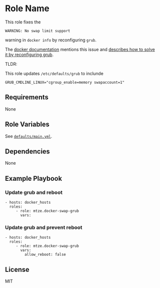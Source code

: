 Role Name
=========

This role fixes the 
```
WARNING: No swap limit support
```
warning in `docker info` by reconfiguring `grub`. 


The [docker documentation](https://docs.docker.com/config/containers/resource_constraints/) mentions this issue and [describes how to solve it by reconfiguring grub](https://docs.docker.com/engine/install/linux-postinstall/#your-kernel-does-not-support-cgroup-swap-limit-capabilities).  


TLDR: 

This role updates `/etc/defaults/grub` to inclunde 
```
GRUB_CMDLINE_LINUX="cgroup_enable=memory swapaccount=1"
```

Requirements
------------

None

Role Variables
--------------

See [`defaults/main.yml`](defaults/main.yml). 

Dependencies
------------

None

Example Playbook
----------------

### Update grub and reboot
```
- hosts: docker_hosts
  roles:
     - role: mtze.docker-swap-grub
       vars: 
```
### Update grub and prevent reboot
```
- hosts: docker_hosts
  roles:
     - role: mtze.docker-swap-grub
       vars: 
         allow_reboot: false
```

License
-------

MIT

